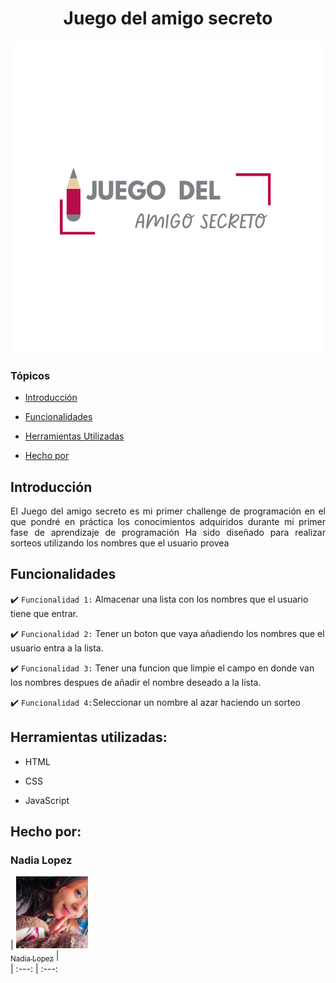 <div align="center">
  <h1 align="center">
    Juego del amigo secreto
  </h1>  
</div>
  
![logo](https://github.com/nadialop-dot/mi-primer-proyecto/blob/main/assets/Juego.png)

  
### Tópicos

-  [Introducción](#introducción)

-  [Funcionalidades](#funcionalidades)
  
-  [Herramientas Utilizadas](#herramientas-utilizadas)

-  [Hecho por](#hecho-por)

## Introducción

<p align="justify">
El Juego del amigo secreto es mi primer challenge de programación en el que pondré en práctica los conocimientos adquiridos durante mi primer fase de aprendizaje de programación
Ha sido diseñado para realizar sorteos utilizando los nombres que el usuario provea
</p>

## Funcionalidades

:heavy_check_mark: `Funcionalidad 1:` Almacenar una lista con los nombres que el usuario tiene que entrar.

:heavy_check_mark: `Funcionalidad 2:` Tener un boton que vaya añadiendo los nombres que el usuario entra a la lista.

:heavy_check_mark: `Funcionalidad 3:` Tener una funcion que limpie el campo en donde van los nombres despues de añadir el nombre deseado a la lista.

:heavy_check_mark: `Funcionalidad 4:`Seleccionar un nombre al azar haciendo un sorteo

## Herramientas utilizadas:

* HTML

* CSS

* JavaScript

## Hecho por:

### Nadia Lopez



| [<img src="https://github.com/nadialop-dot/mi-primer-proyecto/blob/main/assets/Nadia.jpeg" width=115><br><sub>Nadia Lopez</sub>](https://github.com/camilafernanda) |  
| :---: | :---: 


